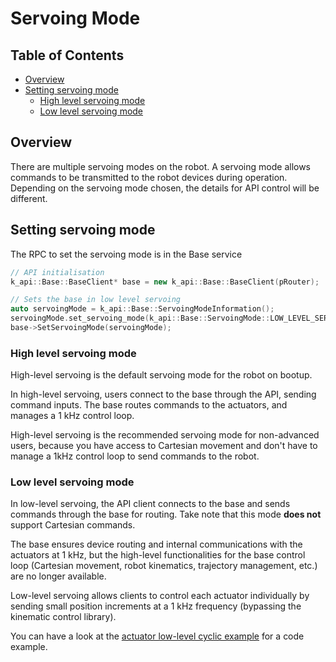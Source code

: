 <!--
* KINOVA (R) KORTEX (TM)
*
* Copyright (c) 2019 Kinova inc. All rights reserved.
*
* This software may be modified and distributed
* under the terms of the BSD 3-Clause license.
*
* Refer to the LICENSE file for details.
*
-->

<h1>Servoing Mode</h1>

<h2>Table of Contents</h2>

<!-- TOC -->

- [Overview](#overview)
- [Setting servoing mode](#setting-servoing-mode)
	- [High level servoing mode](#high-level-servoing-mode)
	- [Low level servoing mode](#low-level-servoing-mode)

<!-- /TOC -->

<a id="markdown-overview" name="overview"></a>
## Overview
There are multiple servoing modes on the robot. A servoing mode allows commands to be transmitted to the robot devices during operation. Depending on the servoing mode chosen, the details for API control will be different.
 
<a id="markdown-set-servoing-mode" name="set-servoing-mode"></a>
## Setting servoing mode
The RPC to set the servoing mode is in the Base service

```cpp
// API initialisation
k_api::Base::BaseClient* base = new k_api::Base::BaseClient(pRouter);

// Sets the base in low level servoing
auto servoingMode = k_api::Base::ServoingModeInformation();
servoingMode.set_servoing_mode(k_api::Base::ServoingMode::LOW_LEVEL_SERVOING); //Enum type
base->SetServoingMode(servoingMode);
```

<a id="markdown-high-level" name="high-level"></a>
### High level servoing mode
High-level servoing is the default servoing mode for the robot on bootup.

In high-level servoing, users connect to the base through the API, sending command inputs. The base routes commands to the actuators, and manages a 1 kHz control loop.

High-level servoing is the recommended servoing mode for non-advanced users, because you have access to Cartesian movement and don't have to manage a 1kHz control loop to send commands to the robot. 
 
<a id="markdown-low-level" name="low-level"></a>
### Low level servoing mode
In low-level servoing, the API client connects to the base and sends commands through the base for routing. Take note that this mode **does not** support Cartesian commands.

The base ensures device routing and internal communications with the actuators at 1 kHz, but the high-level functionalities for the base control loop (Cartesian movement, robot kinematics, trajectory management, etc.) are no longer available.

Low-level servoing allows clients to control each actuator individually by sending small position increments at a 1 kHz frequency (bypassing the kinematic control library).

You can have a look at the [actuator low-level cyclic example](../api_cpp/examples/200-BaseGen3_actuator_low_level/01-actuator_low_level_velocity_control.cpp) for a code example.
